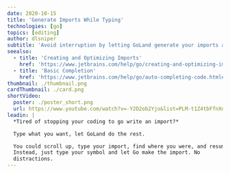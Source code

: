 ```yaml
---
date: 2020-10-15
title: 'Generate Imports While Typing'
technologies: [go]
topics: [editing]
author: dlsniper
subtitle: 'Avoid interruption by letting GoLand generate your imports as you type.'
seealso:
  - title: 'Creating and Optimizing Imports'
    href: 'https://www.jetbrains.com/help/go/creating-and-optimizing-imports.html'
  - title: 'Basic Completion'
    href: 'https://www.jetbrains.com/help/go/auto-completing-code.html#basic_completion'
thumbnail: ./thumbnail.png
cardThumbnail: ./card.png
shortVideo:
  poster: ./poster_short.png
  url: https://www.youtube.com/watch?v=-Y2D2ob2Yjo&list=PLM-t1Z4tbFfnXnghmtk6WVz10_pivOw25&index=17&t=0s
leadin: |
  *Tired of stopping your coding to go write an import?*

  Type what you want, let GoLand do the rest.

  You could scroll up, type your import, find where you were, and resume.
  Instead, just type your symbol and let Go make the import. No
  distractions.
---
```

